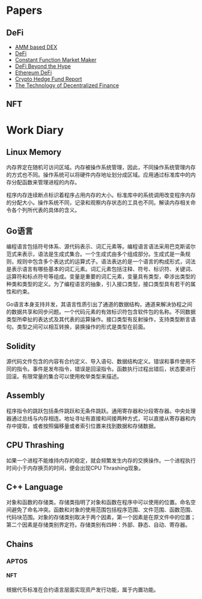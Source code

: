 # Papers

## DeFi

- [AMM based DEX](https://arxiv.org/pdf/2103.12732.pdf)
- [DeFi](https://berkeley-defi.github.io/assets/material/lec1-dawn-defi-mooc-intro-defi-f21.pdf)
- [Constant Function Market Maker](https://web.stanford.edu/~boyd/papers/pdf/cfmm.pdf)
- [DeFi Beyond the Hype](https://wifpr.wharton.upenn.edu/wp-content/uploads/2021/05/DeFi-Beyond-the-Hype.pdf)
- [Ethereum DeFi](https://research.binance.com/static/pdf/ethereum-defi-ecosystem.pdf)
- [Crypto Hedge Fund Report](https://www.pwc.com/gx/en/financial-services/pdf/4th-annual-global-crypto-hedge-fund-report-june-2022.pdf)
- [The Technology of Decentralized Finance](https://www.bis.org/publ/work1066.pdf)

## NFT



# Work Diary

## Linux Memory

内存界定在随机可访问区域。内存被操作系统管理，因此，不同操作系统管理内存的方式也不同。操作系统可以将硬件内存地址划分成区域。应用通过标准库中的内存分配函数来管理进程的内存。

程序内存连续断点标识着程序占用内存的大小。标准库中的系统调用改变程序内存的分配大小。操作系统不同，记录和观察内存状态的工具也不同。解读内存相关命令各个列所代表的具体的含义。

## Go语言

编程语言包括符号体系、源代码表示、词汇元素等。编程语言语法采用巴克斯诺尔范式来表示，语法是生成式集合。一个生成式由多个组成部分。生成式是一条规则，规则中包含多个表达式的运算式子。语法表达的是一个语言的构成形式，词法是表示语言有哪些基本的词汇元素。词汇元素包括注释、符号、标识符、关键词、运算符和标点符号等组成。变量是重要的词汇元素，变量具有类型，牵涉出类型的种类和类型的定义。为了编程语言的抽象，引入接口类型，接口类型具有若干的属性和约束。

Go语言本身支持并发，其语言性质引出了通道的数据结构，通道来解决协程之间的数据共享和同步问题。一个代码元素的有效标识符包含软件包的名称。不同数据类型所牵扯的表达式及其代表的运算操作。接口类型有反射操作，支持类型断言语句。类型之间可以相互转换，装换操作的形式是类型在前面。

## Solidity

源代码文件包含的内容有合约定义、导入语句、数据结构定义。错误和事件使用不同的指令。事件是发布指令，错误是回滚指令。函数执行过程出错后，状态要进行回滚。有限常量的集合可以使用枚举类型来描述。

## Assembly

程序指令的跳跃包括条件跳跃和无条件跳跃。通用寄存器和分段寄存器。中央处理器通过总线与内存相连。地址寻址有直接和间接两种方式，可以直接从寄存器和内存中提取，或者按照偏移量或者索引位置来找到数据和存储数据。

## CPU Thrashing

如果一个进程不能维持内存的稳定，就会频繁发生内存的交换操作。一个进程执行时间小于内存换页的时间，便会出现CPU Thrashing现象。

## C++ Language

对象和函数的存储类。存储类指明了对象和函数在程序中可以使用的位置。命名空间避免了命名冲突。函数和对象的使用范围包括程序范围、文件范围、函数范围、代码块范围。对象的存储类别取决于两个因素，第一个因素是在原文件中的位置；第二个因素是存储类别界定符。存储类别有四种：外部、静态、自动、寄存器。

## Chains

### APTOS 

#### NFT

根据代币标准在合约语言层面实现资产发行功能，属于内置功能。


